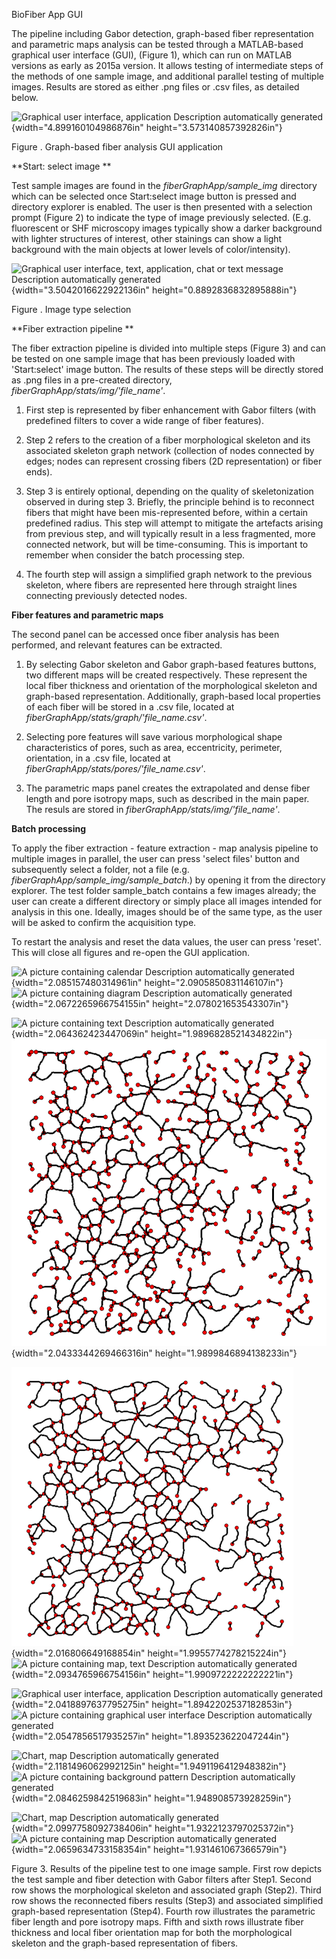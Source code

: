 BioFiber App GUI

The pipeline including Gabor detection, graph-based fiber representation
and parametric maps analysis can be tested through a MATLAB-based
graphical user interface (GUI), (Figure 1), which can run on MATLAB
versions as early as 2015a version. It allows testing of intermediate
steps of the methods of one sample image, and additional parallel
testing of multiple images. Results are stored as either .png files or
.csv files, as detailed below.

![Graphical user interface, application Description automatically
generated](./readme_images//media/image1.png){width="4.899160104986876in"
height="3.573140857392826in"}

Figure . Graph-based fiber analysis GUI application

**Start: select image **

Test sample images are found in the *fiberGraphApp/sample\_img*
directory which can be selected once Start:select image button is
pressed and directory explorer is enabled. The user is then presented
with a selection prompt (Figure 2) to indicate the type of image
previously selected. (E.g. fluorescent or SHF microscopy images
typically show a darker background with lighter structures of interest,
other stainings can show a light background with the main objects at
lower levels of color/intensity).

![Graphical user interface, text, application, chat or text message
Description automatically
generated](./readme_images//media/image2.png){width="3.5042016622922136in"
height="0.8892836832895888in"}

Figure . Image type selection

**Fiber extraction pipeline **

The fiber extraction pipeline is divided into multiple steps (Figure 3)
and can be tested on one sample image that has been previously loaded
with 'Start:select' image button. The results of these steps will be
directly stored as .png files in a pre-created directory,
*fiberGraphApp/stats/img/'file\_name'*.

1.  First step is represented by fiber enhancement with Gabor filters
    (with predefined filters to cover a wide range of fiber features).

2.  Step 2 refers to the creation of a fiber morphological skeleton and
    its associated skeleton graph network (collection of nodes connected
    by edges; nodes can represent crossing fibers (2D representation) or
    fiber ends).

3.  Step 3 is entirely optional, depending on the quality of
    skeletonization observed in during step 3. Briefly, the principle
    behind is to reconnect fibers that might have been mis-represented
    before, within a certain predefined radius. This step will attempt
    to mitigate the artefacts arising from previous step, and will
    typically result in a less fragmented, more connected network, but
    will be time-consuming. This is important to remember when consider
    the batch processing step.

4.  The fourth step will assign a simplified graph network to the
    previous skeleton, where fibers are represented here through
    straight lines connecting previously detected nodes.

**Fiber features and parametric maps**

The second panel can be accessed once fiber analysis has been performed,
and relevant features can be extracted.

1.  By selecting Gabor skeleton and Gabor graph-based features buttons,
    two different maps will be created respectively. These represent the
    local fiber thickness and orientation of the morphological skeleton
    and graph-based representation. Additionally, graph-based local
    properties of each fiber will be stored in a .csv file, located at
    *fiberGraphApp/stats/graph/'file\_name.csv'*.

2.  Selecting pore features will save various morphological shape
    characteristics of pores, such as area, eccentricity, perimeter,
    orientation, in a .csv file, located at
    *fiberGraphApp/stats/pores/'file\_name.csv'*.

3.  The parametric maps panel creates the extrapolated and dense fiber
    length and pore isotropy maps, such as described in the main paper.
    The resuls are stored in *fiberGraphApp/stats/img/'file\_name'*.

**Batch processing**

To apply the fiber extraction - feature extraction - map analysis
pipeline to multiple images in parallel, the user can press 'select
files' button and subsequently select a folder, not a file (e.g.
*fiberGraphApp/sample\_img/sample\_batch*.) by opening it from the
directory explorer. The test folder sample\_batch contains a few images
already; the user can create a different directory or simply place all
images intended for analysis in this one. Ideally, images should be of
the same type, as the user will be asked to confirm the acquisition
type.

To restart the analysis and reset the data values, the user can press
'reset'. This will close all figures and re-open the GUI application.

![A picture containing calendar Description automatically
generated](./readme_images//media/image3.png){width="2.085157480314961in"
height="2.0905850831146107in"} ![A picture containing diagram
Description automatically
generated](./readme_images//media/image4.png){width="2.0672265966754155in"
height="2.078021653543307in"}

![A picture containing text Description automatically
generated](./readme_images//media/image5.png){width="2.064362423447069in"
height="1.9896828521434822in"}
![](./readme_images//media/image6.png){width="2.0433344269466316in"
height="1.9899846894138233in"}

![](./readme_images//media/image7.png){width="2.016806649168854in"
height="1.9955774278215224in"} ![A picture containing map, text
Description automatically
generated](./readme_images//media/image8.png){width="2.0934765966754156in"
height="1.9909722222222221in"}

![Graphical user interface, application Description automatically
generated](./readme_images//media/image9.png){width="2.0418897637795275in"
height="1.8942202537182853in"} ![A picture containing graphical user
interface Description automatically
generated](./readme_images//media/image10.png){width="2.0547856517935257in"
height="1.893523622047244in"}

![Chart, map Description automatically
generated](./readme_images//media/image11.png){width="2.1181496062992125in"
height="1.9491196412948382in"} ![A picture containing background pattern
Description automatically
generated](./readme_images//media/image12.png){width="2.0846259842519683in"
height="1.948908573928259in"}

![Chart, map Description automatically
generated](./readme_images//media/image13.png){width="2.0997758092738406in"
height="1.9322123797025372in"} ![A picture containing map Description
automatically
generated](./readme_images//media/image14.png){width="2.0659634733158354in"
height="1.931461067366579in"}

Figure 3. Results of the pipeline test to one image sample. First row
depicts the test sample and fiber detection with Gabor filters after
Step1. Second row shows the morphological skeleton and associated graph
(Step2). Third row shows the reconnected fibers results (Step3) and
associated simplified graph-based representation (Step4). Fourth row
illustrates the parametric fiber length and pore isotropy maps. Fifth
and sixth rows illustrate fiber thickness and local fiber orientation
map for both the morphological skeleton and the graph-based
representation of fibers.
